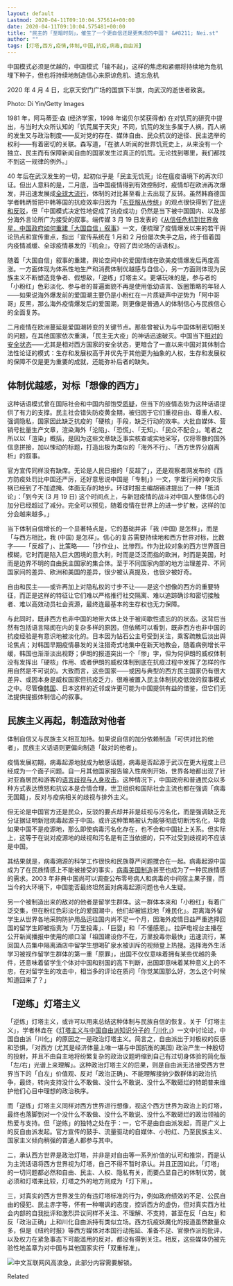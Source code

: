 ```yaml
---
layout: default
Lastmod: 2020-04-11T09:10:04.575614+00:00
date: 2020-04-11T09:10:04.575481+00:00
title: "民主的「至暗时刻」，催生了一个更自信还是更焦虑的中国？ &#8211; Nei.st"
author: ""
tags: [灯塔,西方,疫情,体制,中国,抗疫,病毒,自由派]
---
```


中国模式必须是优越的，中国模式「输不起」，这样的焦虑和紧绷将持续地为危机埋下种子，但也将持续地制造信心来原谅危机、遗忘危机

2020 年 4 月 4 日，北京天安门广场的国旗下半旗，向武汉的逝世者致哀。

Photo: Di Yin/Getty Images

1981 年，阿马蒂亚·森 (经济学家，1998 年诺贝尔奖获得者) 在对饥荒的研究中提出，与当时大众所认知的「饥荒属于天灾」不同，饥荒的发生多属于人祸，而人祸的发生又与政治制度——反对党的存在、媒体自由、民众抗议的途径、民主选举的权利——有着密切的关联。森写道，「在骇人听闻的世界饥荒史上，从来没有一个独立、民主而有保障新闻自由的国家发生过真正的饥荒。无论找到哪里，我们都找不到这一规律的例外。」

40 年后在武汉发生的一切，起初似乎是「民主无饥荒」论在瘟疫语境下的再次印证。但出人意料的是，二月底，当中国疫情得到有效控制时，疫情却在欧洲再次爆发，并迅速发展成[全球大流行](https://nei.st/medium/wsj/coronavirus-declared-pandemic-by-world-health-organization)，体制的对比甚至看上去出现了反转。虽然韩裔德国学者韩炳哲把中韩等国的抗疫效率归因为「[东亚服从传统](https://www.thepaper.cn/newsDetail_forward_6676893)」的观点很快得到了[批评和反驳](https://www.thepaper.cn/newsDetail_forward_6695421)，但「中国模式决定性地促成了抗疫成功」仍然是当下被中国国内、以及部分海外言论所广为接受的叙事。端传媒 3 月 19 日发表的《[从信任危机到世界救星，中国政府如何重建「大国自信」叙事](https://nei.st/medium/initium/mainland-pride-narrative-revival)》一文，便梳理了疫情爆发以来的若干舆论热点和宣传重点，指出「宣传系统在 1 月和 2 月份屡次失手之后，终于借着国内疫情减缓、全球疫情暴发的『机会』，夺回了舆论场的话语权」。

随着「大国自信」叙事的重建，舆论空间中的爱国情绪在欧美疫情爆发后再度高涨。一方面体现为体系性地生产和消费体制优越感与自信心，另一方面则体现为民族主义不断塑造竞争者、假想敌，「逆练」灯塔主义。更堪玩味的是，参与者的「小粉红」色彩淡化、参与者的普遍面貌不再是使用低幼语言、饭圈策略的年轻人——如果说海外爆发前的爱国潮主要仍是小粉红在一片质疑声中逆势为「阿中哥哥」反黑，那么海外疫情爆发后的爱国潮，则更像是普通人的体制信心与民族信心的全面复苏。

二月疫情在欧洲蔓延是爱国潮转变的关键节点。那些曾被认为与中国体制密切相关的问题，在其他国家依次重演，「民主无大疫」的神话迅速破灭。中国当下[相对的安全状态](https://nei.st/medium/wsj/people-fleeing-coronavirus-head-to-a-new-safe-haven-china)——尤其是相对西方国家的安全状态，更暗合了一直以来中国对其体制合法性论证的模式：生存和发展权高于并优先于其他更为抽象的人权，生存和发展权的保障不仅是更为重要的成就，还能弥补后者的缺失。

体制优越感，对标「想像的西方」
---------------

这种话语模式曾在国际社会和中国内部饱受[质疑](https://nei.st/medium/initium/d4gdq_in4zz61bxmhsoda)，但当下的疫情态势为这种话语提供了有力的支撑。民主社会错失防疫黄金期，被归因于它们重视自由、尊重人权、强调隐私，国家因此缺乏抗疫的「硬核」手段，缺乏行动的效率。大批自媒体、营销号批量生产文章，渲染海外「沦陷」、「恐慌」、「无知」、「民众不配合」。笔者之所以以「渲染」概括，是因为这些文章缺乏事实核查或实地采写，仅将零散的国外信息拼接，加以悚动的标题，打造出极为类似的「海外不行」、「西方世界分崩离析」的叙事。

官方宣传同样没有缺席。无论是人民日报的「反超了」，还是观察者网发布的《西方防疫处罚比中国还严厉，还好意思说中国是「专制」》一文，字里行间的幸灾乐祸已经到了不加遮掩、体面无存的地步。环球时报主编胡锡进提出了一种「抵消论」：「到今天 (3 月 19 日) 这个时间点上，与新冠疫情的战斗对中国人整体信心的加分已经超过了减分。完全可以预见，随着疫情在世界上的进一步扩散，这样的加分会越来越多。」

当下体制自信增长的一个显著特点是，它的基础并非「我 (中国) 是怎样」，而是「与西方相比，我 (中国) 是怎样」。信心的复苏需要持续地和西方世界对标，比数字——「反超了」、比策略——「抄作业」、比惨烈。作为比较对象的西方世界面目模糊，它时而是陷入巨大困境的意大利，时而是泛泛而指的欧洲，时而是美国，时而是边界不明的自由民主国家的集合体。至于不同国家内部的地方治理差异、不同国家间的差异、欧洲和美国的差异，很少被认真提及，也很少被好奇。

自由和民主——或许再加上对隐私权的寸步不让——是这个想像的西方的重要特征，而正是这样的特征让它们难以严格推行社交隔离、难以追踪确诊和密切接触者、难以高效动员社会资源，最终连最基本的生存权也无力保障。

与此同时，既非西方也非中国的地带大体上处于被间歇性遗忘的的状态。这背后当然有包括语言隔阂在内的复杂多样的原因，但依稀可以看到，既非西方也非中国的抗疫经验是有意识地被淡化的。日本因为钻石公主号受到关注，乘客疏散后淡出舆论焦点；对韩国早期疫情暴发的关注猎奇式地集中在新天地教会，随着病例增长平缓，韩国也渐渐淡出视野；伊朗的报道突出一个「惨」字，但为何伊朗的威权体制没有发挥出「硬核」作用、或者伊朗的威权体制到底在抗疫过程中发挥了怎样的作用自然是不可说的。大致而言，这些国家——或因与典型的西方民主国家仍有很大差异、或因本身是威权国家但抗疫乏力，很难被置入民主体制抗疫低效的叙事模式之中。尽管像[韩国](https://nei.st/medium/caixin/cw897b)、日本这样的近邻或许更可能为中国提供有益的借鉴，但它们无法提供提振体制信心的叙事。

民族主义再起，制造敌对他者
-------------

体制自信又与民族主义相互加持。如果说自信的加分依赖制造「可供对比的他者」，民族主义话语则更偏向制造「敌对的他者」。

疫情发展初期，病毒起源地就成为敏感话题，病毒是否起源于武汉在更大程度上已经成为一个面子问题。自一月其他国家报告输入性病例开始，世界各地都出现了针对亚裔居民和游客的[语言歧视与人身攻击](https://nei.st/medium/wsj/chinese-abroad-become-targets-of-suspicion-over-coronavirus)。这种情况下，中国政府和普通民众以多种方式表达愤怒和抗议本是合情合理，世卫组织和国际社会主流也都在强调「病毒无国籍」，反对与疫病相关的歧视与排外主义。

但无论是中国官方还是民众，反驳的要点却并非是歧视与污名化，而是强调缺乏充分证据证明新冠病毒起源于中国。或许这种策略被认为能够彻底切断污名化，毕竟如果中国不是疫源地，那么即使病毒污名化存在，也不会和中国扯上关系。但实际上，这等于在说对疫源地的歧视和污名是有正当依据的，只不过受到歧视的不应该是中国。

其结果就是，病毒溯源的科学工作很快和民族尊严问题搅合在一起。病毒起源中国成为了在民族情感上不能被接受的事实，[病毒美国制造](https://nei.st/medium/nytimes/china-spins-tale-that-the-u-s-army-started-the-coronavirus-epidemic)甚至也成为了一种民族情感的需求。2003 年非典中国尚可以调查公布零号病人和病毒的中间宿主果子狸，而当今的大环境下，中国能否最终坦然面对病毒起源问题也令人生疑。

另一个被制造出来的敌对的他者是留学生群体。这一群体本来和「小粉红」有着广泛交集，但在粉红色彩淡化的爱国潮中，他们却被尴尬地「难民化」。距离海外留学生从世界各地采购防护用品运往国内尚不足一个月，因海外疫情日益严重选择回国的留学生即被指责为「万里投毒」、「巨婴」和「不懂感恩」。拉萨电视台主播在公开新闻播报中使用的顺口溜「祖国建设你不在，万里投毒你最快」迅速流行，某回国人员集中隔离酒店中留学生想喝矿泉水被训斥的视频登上热搜。选择海外生活学习被视作留学生群体的第一重「原罪」，出国不仅仅意味着拥有某些优越的条件，还意味着留学生个体对中国和别国的高下判断，出国即意味着某种意义上的不忠，在对留学生的攻击中，相当多的评论在质问「你觉某国那么好，怎么这个时候知道回来了？」

「逆练」灯塔主义
--------

「逆练」灯塔主义，或许可以用来总结这种体制与民族自信的恢复。关于「灯塔主义」，学者林垚在《[灯塔主义与中国自由派知识分子的「川化」](https://papers.ssrn.com/sol3/papers.cfm?abstract_id=3538736)》一文中讨论过，中国自由派「川化」的原因之一是政治灯塔主义。简言之，自由派出于对极权的反感和恐惧，「对西方 (尤其是经济体量上唯一堪与中国抗衡的美国) 政治产生一种殷切的投射，并且不由自主地将纷繁复杂的政治议题坍缩到自己有过切身体验的简化版「左/右」光谱上来理解」。这种政治灯塔主义的后果，则是自由派无法接受西方世界当下的「白左」价值观、反对「政治正确」、不能理解接纳少数群体的政治抗争，最终，转向支持没什么不敢做、没什么不敢说、没什么不敢砸烂的特朗普来维护他们心目中理想的政治秩序。

而「逆练」灯塔主义同样对西方世界进行想像，视这个西方世界为政治上的灯塔，最终也落脚到对一个没什么不敢做、没什么不敢说、没什么不敢砸烂的政治领袖的热爱与支持。但「逆练」的独特之处在于：一，它不是由自由派发起，而是广义上的反自由派发起。官方宣传的鼓手、流量驱动的自媒体、小粉红、乃至民族主义、国家主义倾向稍强的普通人都参与其中。

二，承认西方世界是政治灯塔，并非是对自由等一系列价值的认可和推崇，而是认为主流话语将西方世界视为灯塔，自己不得不暂时承认。并且正因如此，「灯塔」的一切问题都必然和自由、民主、人权、隐私有关，而要凸显自己的体制优势，就必须和灯塔来比较，灯塔之外的地方则成为「灯下黑」。

三，对真实的西方世界发生的有违灯塔标准的行为，例如政府绩效的不足、公民自由的侵犯、民主赤字等，怀有一种嘲讽的态度，控诉西方的虚伪，但对真实西方社会内部的自我批评和激烈异议同样不关注、不理解、不支持，甚至在反「白左」和反「政治正确」上和川化自由派持有类似立场。西方抗疫妖魔化的报道虽然数量众多，但是《纽约时报》等西方媒体对本国行动拖延、准备不足、官僚作派的批评，以及权力在紧急事态下可能滥用的反对，都没有得到关注。相反，这些媒体仍被先验性地盖章为对中国与其他国家实行「双重标准」。

![中文互联网风高浪急，此部分内容需要解锁。](https://images.weserv.nl/?url=https%3A//cdn.jsdelivr.net/gh/0nd1jyU39XQ/_/img/1/full-desktop%402x.png)

Related

